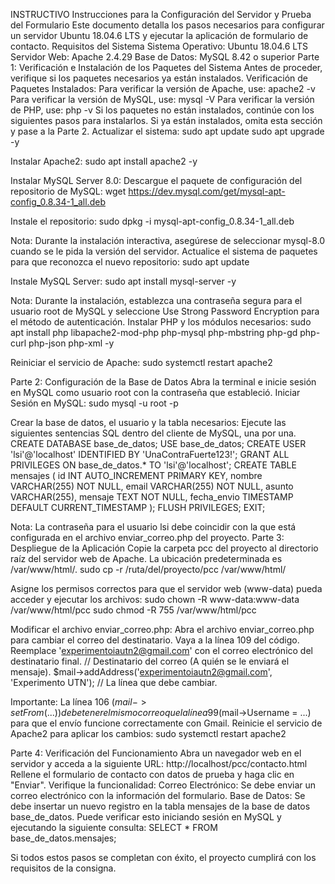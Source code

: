 INSTRUCTIVO
Instrucciones para la Configuración del Servidor y Prueba del Formulario
Este documento detalla los pasos necesarios para configurar un servidor Ubuntu 18.04.6 LTS y ejecutar la aplicación de formulario de contacto.
Requisitos del Sistema
Sistema Operativo: Ubuntu 18.04.6 LTS
Servidor Web: Apache 2.4.29
Base de Datos: MySQL 8.42 o superior
Parte 1: Verificación e Instalación de los Paquetes del Sistema
Antes de proceder, verifique si los paquetes necesarios ya están instalados.
Verificación de Paquetes Instalados:
Para verificar la versión de Apache, use: apache2 -v
Para verificar la versión de MySQL, use: mysql -V
Para verificar la versión de PHP, use: php -v
Si los paquetes no están instalados, continúe con los siguientes pasos para instalarlos. Si ya están instalados, omita esta sección y pase a la Parte 2.
Actualizar el sistema:
sudo apt update
sudo apt upgrade -y


Instalar Apache2:
sudo apt install apache2 -y


Instalar MySQL Server 8.0:
Descargue el paquete de configuración del repositorio de MySQL:
wget https://dev.mysql.com/get/mysql-apt-config_0.8.34-1_all.deb


Instale el repositorio:
sudo dpkg -i mysql-apt-config_0.8.34-1_all.deb


Nota: Durante la instalación interactiva, asegúrese de seleccionar mysql-8.0 cuando se le pida la versión del servidor.
Actualice el sistema de paquetes para que reconozca el nuevo repositorio:
sudo apt update


Instale MySQL Server:
sudo apt install mysql-server -y


Nota: Durante la instalación, establezca una contraseña segura para el usuario root de MySQL y seleccione Use Strong Password Encryption para el método de autenticación.
Instalar PHP y los módulos necesarios:
sudo apt install php libapache2-mod-php php-mysql php-mbstring php-gd php-curl php-json php-xml -y


Reiniciar el servicio de Apache:
sudo systemctl restart apache2


Parte 2: Configuración de la Base de Datos
Abra la terminal e inicie sesión en MySQL como usuario root con la contraseña que estableció.
Iniciar Sesión en MySQL:
sudo mysql -u root -p


Crear la base de datos, el usuario y la tabla necesarios:
Ejecute las siguientes sentencias SQL dentro del cliente de MySQL, una por una.
CREATE DATABASE base_de_datos;
USE base_de_datos;
CREATE USER 'lsi'@'localhost' IDENTIFIED BY 'UnaContraFuerte123!';
GRANT ALL PRIVILEGES ON base_de_datos.* TO 'lsi'@'localhost';
CREATE TABLE mensajes (
    id INT AUTO_INCREMENT PRIMARY KEY,
    nombre VARCHAR(255) NOT NULL,
    email VARCHAR(255) NOT NULL,
    asunto VARCHAR(255),
    mensaje TEXT NOT NULL,
    fecha_envio TIMESTAMP DEFAULT CURRENT_TIMESTAMP
);
FLUSH PRIVILEGES;
EXIT;


Nota: La contraseña para el usuario lsi debe coincidir con la que está configurada en el archivo enviar_correo.php del proyecto.
Parte 3: Despliegue de la Aplicación
Copie la carpeta pcc del proyecto al directorio raíz del servidor web de Apache. La ubicación predeterminada es /var/www/html/.
sudo cp -r /ruta/del/proyecto/pcc /var/www/html/


Asigne los permisos correctos para que el servidor web (www-data) pueda acceder y ejecutar los archivos:
sudo chown -R www-data:www-data /var/www/html/pcc
sudo chmod -R 755 /var/www/html/pcc


Modificar el archivo enviar_correo.php:
Abra el archivo enviar_correo.php para cambiar el correo del destinatario.
Vaya a la línea 109 del código.
Reemplace 'experimentoiautn2@gmail.com' con el correo electrónico del destinatario final.
// Destinatario del correo (A quién se le enviará el mensaje).
$mail->addAddress('experimentoiautn2@gmail.com', 'Experimento UTN'); // La línea que debe cambiar.


Importante: La línea 106 ($mail->setFrom(...)) debe tener el mismo correo que la línea 99 ($mail->Username = ...) para que el envío funcione correctamente con Gmail.
Reinicie el servicio de Apache2 para aplicar los cambios:
sudo systemctl restart apache2


Parte 4: Verificación del Funcionamiento
Abra un navegador web en el servidor y acceda a la siguiente URL:
http://localhost/pcc/contacto.html
Rellene el formulario de contacto con datos de prueba y haga clic en "Enviar".
Verifique la funcionalidad:
Correo Electrónico: Se debe enviar un correo electrónico con la información del formulario.
Base de Datos: Se debe insertar un nuevo registro en la tabla mensajes de la base de datos base_de_datos. Puede verificar esto iniciando sesión en MySQL y ejecutando la siguiente consulta:
SELECT * FROM base_de_datos.mensajes;


Si todos estos pasos se completan con éxito, el proyecto cumplirá con los requisitos de la consigna.

